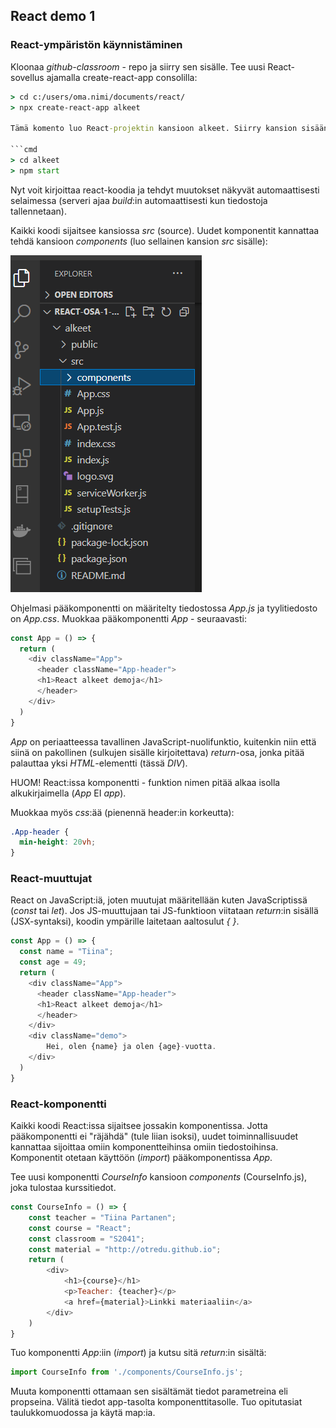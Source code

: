 ## React demo 1

### React-ympäristön käynnistäminen

Kloonaa *github-classroom* - repo ja siirry sen sisälle.
Tee uusi React-sovellus ajamalla create-react-app consolilla:

```cmd
> cd c:/users/oma.nimi/documents/react/
> npx create-react-app alkeet

Tämä komento luo React-projektin kansioon alkeet. Siirry kansion sisään ja käynnistä react:in *development server*. 

```cmd
> cd alkeet
> npm start
```

Nyt voit kirjoittaa react-koodia ja tehdyt muutokset näkyvät automaattisesti selaimessa (serveri ajaa *build*:in automaattisesti kun tiedostoja tallennetaan).

Kaikki koodi sijaitsee kansiossa *src* (source). Uudet komponentit kannattaa tehdä kansioon *components* (luo sellainen kansion *src* sisälle):

![kansiot](../img/react_start.PNG)

Ohjelmasi pääkomponentti on määritelty tiedostossa *App.js* ja tyylitiedosto on *App.css*. Muokkaa pääkomponentti *App* - seuraavasti:

```js
const App = () => {
  return (
    <div className="App">
      <header className="App-header">
      <h1>React alkeet demoja</h1>
      </header>
    </div>
  )
}
```

*App* on periaatteessa tavallinen JavaScript-nuolifunktio, kuitenkin niin että siinä on pakollinen (sulkujen sisälle kirjoitettava) *return*-osa, jonka pitää palauttaa yksi *HTML*-elementti (tässä *DIV*).

HUOM! React:issa komponentti - funktion nimen pitää alkaa isolla alkukirjaimella (*App* EI *app*).

Muokkaa myös *css*:ää (pienennä header:in korkeutta):

```css
.App-header {
  min-height: 20vh;
}
```

### React-muuttujat

React on JavaScript:iä, joten muutujat määritellään kuten JavaScriptissä (*const* tai *let*). Jos JS-muuttujaan tai JS-funktioon viitataan *return*:in sisällä (JSX-syntaksi), koodin ympärille laitetaan aaltosulut *{ }*.

```js
const App = () => {
  const name = "Tiina";
  const age = 49;
  return (
    <div className="App">
      <header className="App-header">
      <h1>React alkeet demoja</h1>
      </header>
    </div>
    <div className="demo">
        Hei, olen {name} ja olen {age}-vuotta.
    </div>
  )
}
```

### React-komponentti

Kaikki koodi React:issa sijaitsee jossakin komponentissa. Jotta pääkomponentti ei "räjähdä" (tule liian isoksi), uudet toiminnallisuudet kannattaa sijoittaa omiin komponentteihinsa omiin tiedostoihinsa. Komponentit otetaan käyttöön (*import*) pääkomponentissa *App*.

Tee uusi komponentti *CourseInfo* kansioon *components* (CourseInfo.js), joka tulostaa kurssitiedot.

```js
const CourseInfo = () => {
    const teacher = "Tiina Partanen";
    const course = "React";
    const classroom = "S2041";
    const material = "http://otredu.github.io"; 
    return (
        <div>
            <h1>{course}</h1>
            <p>Teacher: {teacher}</p>
            <a href={material}>Linkki materiaaliin</a>
        </div>
    )
}
```

Tuo komponentti *App*:iin (*import*) ja kutsu sitä *return*:in sisältä:

```js
import CourseInfo from './components/CourseInfo.js';


```


Muuta komponentti ottamaan sen sisältämät tiedot parametreina eli propseina. Välitä tiedot app-tasolta komponenttitasolle. Tuo opitutasiat taulukkomuodossa ja käytä map:ia.


